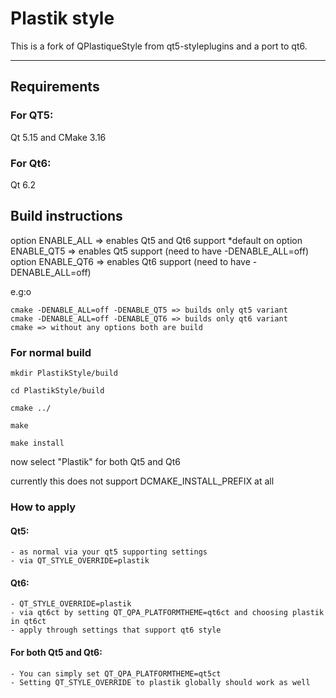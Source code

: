 # Plastik style

This is a fork of QPlastiqueStyle from qt5-styleplugins and a port to qt6.

----------------------

## Requirements

### For QT5:
Qt 5.15 and CMake 3.16

### For Qt6:
Qt 6.2

## Build instructions
option ENABLE_ALL => enables Qt5 and Qt6 support *default on
option ENABLE_QT5 => enables Qt5 support (need to have -DENABLE_ALL=off)
option ENABLE_QT6 => enables Qt6 support (need to have -DENABLE_ALL=off)

e.g:o

    cmake -DENABLE_ALL=off -DENABLE_QT5 => builds only qt5 variant
    cmake -DENABLE_ALL=off -DENABLE_QT6 => builds only qt6 variant
    cmake => without any options both are build

### For normal build

    mkdir PlastikStyle/build

    cd PlastikStyle/build

    cmake ../

    make

    make install

now select "Plastik" for both Qt5 and Qt6


currently this does not support DCMAKE_INSTALL_PREFIX at all

### How to apply

#### Qt5: 
    - as normal via your qt5 supporting settings
    - via QT_STYLE_OVERRIDE=plastik

#### Qt6:
    - QT_STYLE_OVERRIDE=plastik  
    - via qt6ct by setting QT_QPA_PLATFORMTHEME=qt6ct and choosing plastik in qt6ct
    - apply through settings that support qt6 style

#### For both Qt5 and Qt6:
    - You can simply set QT_QPA_PLATFORMTHEME=qt5ct 
    - Setting QT_STYLE_OVERRIDE to plastik globally should work as well
